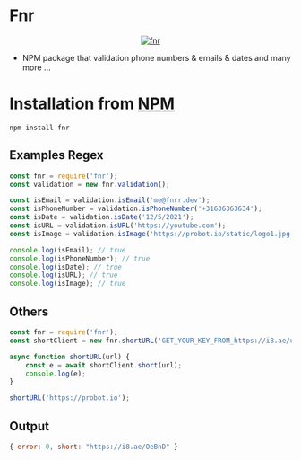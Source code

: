 # Fnr

<center>
	<a href="https://www.npmjs.com/package/fnr">
		<img alt="fnr" src="https://nodei.co/npm/fnr.png">
	</a>
</center>

* NPM package that validation phone numbers & emails & dates and many more ...

# Installation from [NPM](https://www.npmjs.com/package/fnr)

```
npm install fnr
```

## Examples Regex

```js
const fnr = require('fnr');
const validation = new fnr.validation();

const isEmail = validation.isEmail('me@fnrr.dev');
const isPhoneNumber = validation.isPhoneNumber('+31636363634');
const isDate = validation.isDate('12/5/2021');
const isURL = validation.isURL('https://youtube.com');
const isImage = validation.isImage('https://probot.io/static/logo1.jpg');

console.log(isEmail); // true
console.log(isPhoneNumber); // true
console.log(isDate); // true
console.log(isURL); // true
console.log(isImage); // true
```

## Others
```js
const fnr = require('fnr');
const shortClient = new fnr.shortURL('GET_YOUR_KEY_FROM_https://i8.ae/user/tools/api');

async function shortURL(url) {
    const e = await shortClient.short(url);
    console.log(e);
}

shortURL('https://probot.io');
```

## Output
```js
{ error: 0, short: "https://i8.ae/OeBnD" }
```